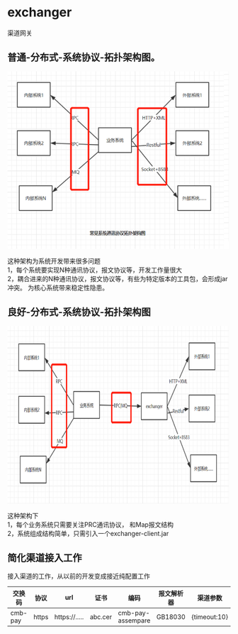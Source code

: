 # exchanger
渠道网关

 ## 普通-分布式-系统协议-拓扑架构图。 
 
<img  src= 'image/old_sa.bmp' width = "500" height = "400"  >

这种架构为系统开发带来很多问题   
1，每个系统要实现N种通讯协议，报文协议等，开发工作量很大   
2，耦合进来的N种通讯协议，报文协议等，有些为特定版本的工具包，会形成jar冲突。
 为核心系统带来稳定性隐患。   


 ## 良好-分布式-系统协议-拓扑架构图

 <img  src= 'image/better_sa.bmp' width = "500" height = "400"  >
 
 这种架构下   
 1，每个业务系统只需要关注PRC通讯协议， 和Map报文结构    
 2，系统组成结构简单，只需引入一个exchanger-client.jar    


 ## 简化渠道接入工作
 
 接入渠道的工作，从以前的开发变成接近纯配置工作
 
 
| 交换码 | 协议 | url | 证书 | 编码 | 报文解析器 | 渠道参数 |备注 |服务模式|
|----|----|----|----|----|----|----|----|----| 
| cmb-pay | https | https://..... | abc.cer | cmb-pay-assempare | GB18030| {timeout:10} | |CLIENT | 
 



 


